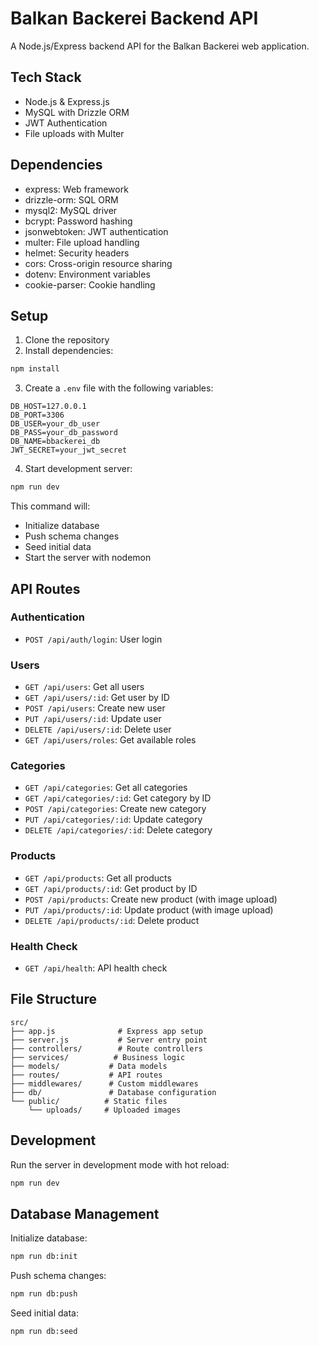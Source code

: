 # Balkan Backerei Backend API

A Node.js/Express backend API for the Balkan Backerei web application.

## Tech Stack

- Node.js & Express.js
- MySQL with Drizzle ORM
- JWT Authentication
- File uploads with Multer

## Dependencies

- express: Web framework
- drizzle-orm: SQL ORM
- mysql2: MySQL driver
- bcrypt: Password hashing
- jsonwebtoken: JWT authentication
- multer: File upload handling
- helmet: Security headers
- cors: Cross-origin resource sharing
- dotenv: Environment variables
- cookie-parser: Cookie handling

## Setup

1. Clone the repository
2. Install dependencies:
```sh
npm install
```

3. Create a `.env` file with the following variables:
```env
DB_HOST=127.0.0.1
DB_PORT=3306
DB_USER=your_db_user
DB_PASS=your_db_password
DB_NAME=bbackerei_db
JWT_SECRET=your_jwt_secret
```

4. Start development server:
```sh
npm run dev
```

This command will:
- Initialize database
- Push schema changes
- Seed initial data
- Start the server with nodemon

## API Routes

### Authentication
- `POST /api/auth/login`: User login

### Users
- `GET /api/users`: Get all users
- `GET /api/users/:id`: Get user by ID
- `POST /api/users`: Create new user
- `PUT /api/users/:id`: Update user
- `DELETE /api/users/:id`: Delete user
- `GET /api/users/roles`: Get available roles

### Categories
- `GET /api/categories`: Get all categories
- `GET /api/categories/:id`: Get category by ID
- `POST /api/categories`: Create new category
- `PUT /api/categories/:id`: Update category
- `DELETE /api/categories/:id`: Delete category

### Products
- `GET /api/products`: Get all products
- `GET /api/products/:id`: Get product by ID
- `POST /api/products`: Create new product (with image upload)
- `PUT /api/products/:id`: Update product (with image upload)
- `DELETE /api/products/:id`: Delete product

### Health Check
- `GET /api/health`: API health check

## File Structure

```
src/
├── app.js              # Express app setup
├── server.js           # Server entry point
├── controllers/        # Route controllers
├── services/          # Business logic
├── models/           # Data models
├── routes/           # API routes
├── middlewares/      # Custom middlewares
├── db/               # Database configuration
└── public/          # Static files
    └── uploads/     # Uploaded images
```

## Development

Run the server in development mode with hot reload:

```sh
npm run dev
```

## Database Management

Initialize database:
```sh
npm run db:init
```

Push schema changes:
```sh
npm run db:push
```

Seed initial data:
```sh
npm run db:seed
```